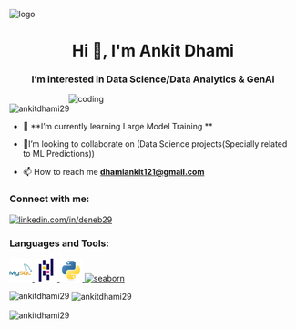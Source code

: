 ![logo](https://png.pngtree.com/background/20210710/original/pngtree-taobao-vector-cartoon-technology-computer-storage-information-cloud-communication-poster-picture-image_1012768.jpg)
<h1 align="center">Hi 👋, I'm Ankit Dhami</h1>
<h3 align="center">I’m interested in Data Science/Data Analytics & GenAi </h3>

<img align="right" alt="coding" width ="400" src="https://media.tenor.com/BqbIhT4Mb7cAAAAd/programmer-rounded-edges.gif">

<p align="left"> <img src="https://komarev.com/ghpvc/?username=ankitdhami29&label=Profile%20views&color=0e75b6&style=flat" alt="ankitdhami29" /> </p>

- 🌱 **I’m currently learning Large Model Training  **

- 📝I’m looking to collaborate on (Data Science projects(Specially related to ML Predictions))

- 📫 How to reach me **dhamiankit121@gmail.com**

<h3 align="left">Connect with me:</h3>
<p align="left">
<a href="https://www.linkedin.com/in/ankitdhami29/" target="blank"><img align="center" src="https://raw.githubusercontent.com/rahuldkjain/github-profile-readme-generator/master/src/images/icons/Social/linked-in-alt.svg" alt="linkedin.com/in/deneb29" height="30" width="40" /></a>
</p>

<h3 align="left">Languages and Tools:</h3>
<p align="left"> <a href="https://www.mysql.com/" target="_blank" rel="noreferrer"> <img src="https://raw.githubusercontent.com/devicons/devicon/master/icons/mysql/mysql-original-wordmark.svg" alt="mysql" width="40" height="40"/> </a> <a href="https://pandas.pydata.org/" target="_blank" rel="noreferrer"> <img src="https://raw.githubusercontent.com/devicons/devicon/2ae2a900d2f041da66e950e4d48052658d850630/icons/pandas/pandas-original.svg" alt="pandas" width="40" height="40"/> </a> <a href="https://www.python.org" target="_blank" rel="noreferrer"> <img src="https://raw.githubusercontent.com/devicons/devicon/master/icons/python/python-original.svg" alt="python" width="40" height="40"/> </a> <a href="https://seaborn.pydata.org/" target="_blank" rel="noreferrer"> <img src="https://seaborn.pydata.org/_images/logo-mark-lightbg.svg" alt="seaborn" width="40" height="40"/> </a> </p>

<p><img align="left" src="https://github-readme-stats.vercel.app/api/top-langs?username=ankitdhami29&show_icons=true&locale=en&layout=compact" alt="ankitdhami29" /></p>

<p>&nbsp;<img align="center" src="https://github-readme-stats.vercel.app/api?username=ankitdhami29&show_icons=true&locale=en" alt="ankitdhami29" /></p>

<p><img align="center" src="https://github-readme-streak-stats.herokuapp.com/?user=ankitdhami29&" alt="ankitdhami29" /></p>
